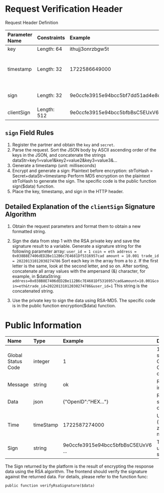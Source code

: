 
# Request Verification Header

Request Header Definition

| Parameter Name | Constraints | Example                            | Description                                          |
| :------------- | :---------- | :--------------------------------- | :--------------------------------------------------- |
| key            | Length: 64  | ithujj3onrzbgw5t                   | Partner key                                          |
| timestamp      | Length: 32  | 1722586649000                      | Timestamp of request initiation (unit: milliseconds) |
| sign           | Length: 32  | 9e0ccfe3915e94bcc5bf7dd51ad4e8d9   | Partner secret signature                             |
| clientSign     | Length: 512 | 9e0ccfe3915e94bcc5bfbBsC5EUxV6 ... | Partner RSA signature                                |

## `sign` Field Rules

1. Register the partner and obtain the `key` and `secret`.
2. Parse the request. Sort the JSON body by ASCII ascending order of the keys in the JSON, and concatenate the strings dataStr=key1=value1&key2=value2&key3=value3&...
3. Generate a timestamp (unit: milliseconds)
4. Encrypt and generate a sign: Plaintext before encryption: strToHash = Secret+dataStr+timestamp Perform MD5 encryption on the plaintext strToHash to generate the sign.
The specific code is the public function sign($data) function.
5. Place the key, timestamp, and sign in the HTTP header.

## Detailed Explanation of the `clientSign` Signature Algorithm

1. Obtain the request parameters and format them to obtain a new formatted string.

2. Sign the data from step 1 with the RSA private key and save the signature result to a variable.
Generate a signature string for the following parameter array: `user_id = 1 coin = eth address = 0x038B8E7406dED2Be112B6c7E4681Df5316957cad amount = 10.001 trade_id = 20220131012030274786`
Sort each key in the array from a to z. If the first letter is the same, look at the second letter, and so on. After sorting, concatenate all array values ​​with the ampersand (&) character, for example, in $dataString:
`address=0x038B8E7406dED2Be112B6c7E4681Df5316957cad&amount=10.001&coin=eth&trade_id=20220131012030274786&user_id=1`
This string is the concatenated string.

3. Use the private key to sign the data using RSA-MD5. The specific code is in the public function encryption($data) function.

# Public Information

| Name               | Type      | Example                            | Description                                              |
| :----------------- | :-------- | :--------------------------------- | :------------------------------------------------------- |
| Global Status Code | integer   | 1                                  | 1 indicates success. See Global Status Code for details. |
| Message            | string    | ok                                 | Returns text information.                                |
| Data               | json      | {"OpenID":"HEX..."}                | Returns specific data content.                           |
| Time               | timeStamp | 1722587274000                      | UTC time (without time zone, in milliseconds).           |
| Sign               | string    | 9e0ccfe3915e94bcc5bfbBsC5EUxV6 ... | The platform uses RSA to sign all data.                  |

The Sign returned by the platform is the result of encrypting the response data using the RSA algorithm. The frontend should verify the signature against the returned data. For details, please refer to the function func: 

`public function verifyRsaSignature($data)`
